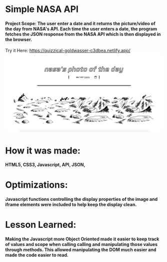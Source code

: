 # Simple NASA API
#### Project Scope: The user enter a date and it returns the picture/video of the day from NASA's API. Each time the user enters a date, the program fetches the JSON response from the NASA API which is then displayed in the browser.
Try it Here: https://quizzical-goldwasser-c3dbea.netlify.app/
![Simple Nasa Screenshot](/simpleNasa.png)

# How it was made:
#### HTML5, CSS3, Javascript, API, JSON,

# Optimizations:
#### Javascript functions controlling the display properties of the image and iframe elements were included to help keep the display clean.

# Lesson Learned:
#### Making the Javascript more Object Oriented made it easier to keep track of values and scope when calling calling and manipulating those values through methods. This allowed manipulating the DOM much easier and made the code easier to read.
